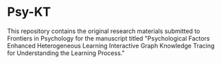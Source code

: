 # Psy-KT
This repository contains the original research materials submitted to Frontiers in Psychology for the manuscript titled "Psychological Factors Enhanced Heterogeneous Learning Interactive Graph Knowledge Tracing for Understanding the Learning Process."
